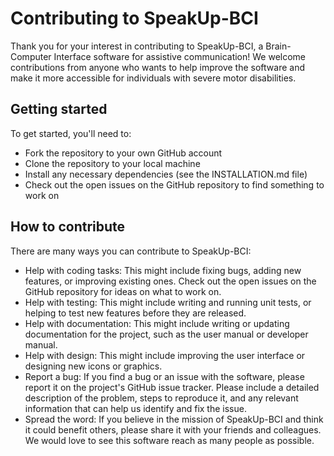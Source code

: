 # Contributing to SpeakUp-BCI

Thank you for your interest in contributing to SpeakUp-BCI, a Brain-Computer Interface software for assistive communication! We welcome contributions from anyone who wants to help improve the software and make it more accessible for individuals with severe motor disabilities.

## Getting started

To get started, you'll need to:

* Fork the repository to your own GitHub account
* Clone the repository to your local machine
* Install any necessary dependencies (see the INSTALLATION.md file)
* Check out the open issues on the GitHub repository to find something to work on


## How to contribute
There are many ways you can contribute to SpeakUp-BCI:

* Help with coding tasks: This might include fixing bugs, adding new features, or improving existing ones. Check out the open issues on the GitHub repository for ideas on what to work on.
* Help with testing: This might include writing and running unit tests, or helping to test new features before they are released.
* Help with documentation: This might include writing or updating documentation for the project, such as the user manual or developer manual.
* Help with design: This might include improving the user interface or designing new icons or graphics.
* Report a bug: If you find a bug or an issue with the software, please report it on the project's GitHub issue tracker. Please include a detailed description of the problem, steps to reproduce it, and any relevant information that can help us identify and fix the issue.
* Spread the word: If you believe in the mission of SpeakUp-BCI and think it could benefit others, please share it with your friends and colleagues. We would love to see this software reach as many people as possible.
